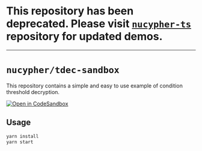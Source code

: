 # This repository has been deprecated. Please visit [`nucypher-ts`](https://github.com/nucypher/nucypher-ts/tree/main/demos) repository for updated demos. 

---

# `nucypher/tdec-sandbox`

This repository contains a simple and easy to use example of condition threshold decryption.

[![Open in CodeSandbox](https://img.shields.io/badge/Open%20in-CodeSandbox-blue?style=flat-square&logo=codesandbox)](https://githubbox.com/nucypher/tdec-sandbox)

## Usage

```bash
yarn install
yarn start
```
